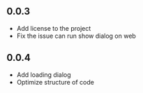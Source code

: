 ## 0.0.3

* Add license to the project
* Fix the issue can run show dialog on web

## 0.0.4

* Add loading dialog
* Optimize structure of code
